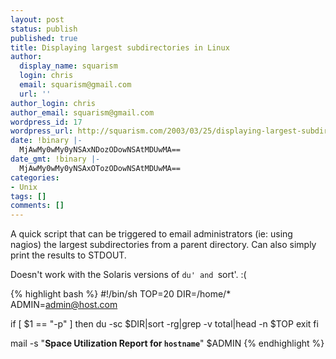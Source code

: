 ```yaml
---
layout: post
status: publish
published: true
title: Displaying largest subdirectories in Linux
author:
  display_name: squarism
  login: chris
  email: squarism@gmail.com
  url: ''
author_login: chris
author_email: squarism@gmail.com
wordpress_id: 17
wordpress_url: http://squarism.com/2003/03/25/displaying-largest-subdirectories-in-linux/
date: !binary |-
  MjAwMy0wMy0yNSAxNDozODowNSAtMDUwMA==
date_gmt: !binary |-
  MjAwMy0wMy0yNSAxOTozODowNSAtMDUwMA==
categories:
- Unix
tags: []
comments: []
---
```

A quick script that can be triggered to email administrators (ie: using nagios) the largest subdirectories from a parent directory.  Can also simply print the results to STDOUT.

Doesn't work with the Solaris versions of `du' and `sort'.  :(

{% highlight bash %}
#!/bin/sh
TOP=20
DIR=/home/*
ADMIN=admin@host.com

if [ $1 == "-p" ]
then
  du -sc $DIR|sort -rg|grep -v total|head -n $TOP
  exit
fi

mail -s "**Space Utilization Report for `hostname`**" $ADMIN
{% endhighlight %}